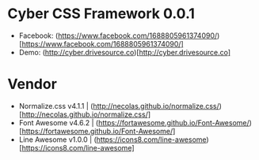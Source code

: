 # Cyber CSS Framework 0.0.1
- Facebook: (https://www.facebook.com/1688805961374090/)[https://www.facebook.com/1688805961374090/]
- Demo: (http://cyber.drivesource.co)[http://cyber.drivesource.co]

# Vendor
- Normalize.css v4.1.1 | (http://necolas.github.io/normalize.css/)[http://necolas.github.io/normalize.css/]
- Font Awesome v4.6.2 | (https://fortawesome.github.io/Font-Awesome/)[https://fortawesome.github.io/Font-Awesome/]
- Line Awesome v1.0.0 | (https://icons8.com/line-awesome)[https://icons8.com/line-awesome]
